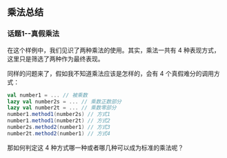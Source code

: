 ## 乘法总结
### 话题1--真假乘法
在这个样例中，我们见识了两种乘法的使用。其实，乘法一共有 4 种表现方式，这里只是筛选了两种作为最终表现。

同样的问题来了，假如我不知道乘法应该是怎样的，会有 4 个真假难分的调用方式：
```scala
val number1 = ... // 被乘数
lazy val number2s = ... // 乘数正数部分
lazy val number2t = ... // 乘数零部分
number1.method1(number2s) // 方式1
number1.method1(number2t) // 方式2
number2s.method2(number1) // 方式3
number2t.method2(number1) // 方式4
```
那如何判定这 4 种方式哪一种或者哪几种可以成为标准的乘法呢？